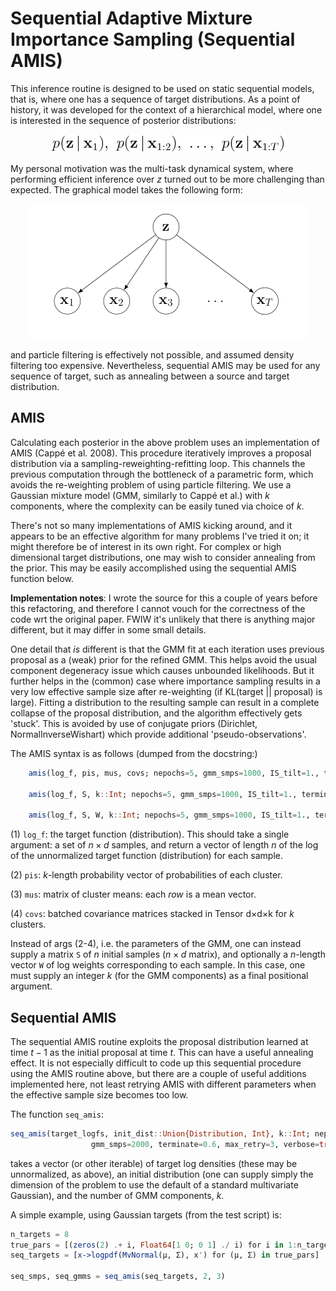 # Sequential Adaptive Mixture Importance Sampling (Sequential AMIS)

This inference routine is designed to be used on static sequential models, that
is, where one has a sequence of target distributions. As a point of history, it
was developed for the context of a hierarchical model, where one is interested
in the sequence of posterior distributions:

<p align="center">
  <img src="assets/latex-staticmodel.gif"/>
</p>

My personal motivation was the multi-task dynamical system, where performing
efficient inference over $z$ turned out to be more challenging than expected.
The graphical model takes the following form:

<p align="center">
  <img src="assets/tikz-staticmodel.png"/>
</p>

and particle filtering is effectively not possible, and assumed density
filtering too expensive. Nevertheless, sequential AMIS may be used for any
sequence of target, such as annealing between a source and target distribution.


## AMIS

Calculating each posterior in the above problem uses an implementation of AMIS
(Cappé et al. 2008). This procedure iteratively improves a proposal distribution
via a sampling-reweighting-refitting loop. This channels the previous
computation through the bottleneck of a parametric form, which avoids the
re-weighting problem of using particle filtering. We use a Gaussian mixture
model (GMM, similarly to Cappé et al.) with $k$ components, where the complexity
can be easily tuned via choice of $k$.

There's not so many implementations of AMIS kicking around, and it appears to be
an effective algorithm for many problems I've tried it on; it might therefore be
of interest in its own right. For complex or high dimensional target
distributions, one may wish to consider annealing from the prior. This may be
easily accomplished using the sequential AMIS function below.

**Implementation notes**: I wrote the source for this a couple of years before
this refactoring, and therefore I cannot vouch for the correctness of the code
wrt the original paper. FWIW it's unlikely that there is anything major
different, but it may differ in some small details.

One detail that *is* different is that the GMM fit at each iteration uses
previous proposal as a (weak) prior for the refined GMM. This helps avoid the
usual component degeneracy issue which causes unbounded likelihoods. But it
further helps in the (common) case where importance sampling results in a very
low effective sample size after re-weighting (if KL(target || proposal) is
large). Fitting a distribution to the resulting sample can result in a complete
collapse of the proposal distribution, and the algorithm effectively gets
'stuck'. This is avoided by use of conjugate priors (Dirichlet,
NormalInverseWishart) which provide additional 'pseudo-observations'.

The AMIS syntax is as follows (dumped from the docstring:)

```julia
    amis(log_f, pis, mus, covs; nepochs=5, gmm_smps=1000, IS_tilt=1., terminate=0.75, debug=false)

    amis(log_f, S, k::Int; nepochs=5, gmm_smps=1000, IS_tilt=1., terminate=0.75, debug=false)

    amis(log_f, S, W, k::Int; nepochs=5, gmm_smps=1000, IS_tilt=1., terminate=0.75, debug=false)
```

(1) `log_f`: the target function (distribution). This should take a single
argument: a set of $n \times d$ samples, and return a vector of length $n$ of
the log of the unnormalized target function (distribution) for each sample.

(2) `pis`: $k$-length probability vector of probabilities of each cluster.

(3) `mus`: matrix of cluster means: each *row* is a mean vector.

(4) `covs`: batched covariance matrices stacked in Tensor d×d×k for $k$
clusters.

Instead of args (2-4), i.e. the parameters of the GMM, one can instead supply a
matrix `S` of $n$ initial samples ($n \times d$ matrix), and optionally a
$n$-length vector `W` of log weights corresponding to each sample. In this case,
one must supply an integer $k$ (for the GMM components) as a final positional
argument.


## Sequential AMIS

The sequential AMIS routine exploits the proposal distribution learned at time
$t-1$ as the initial proposal at time $t$. This can have a useful annealing
effect. It is not especially difficult to code up this sequential procedure
using the AMIS routine above, but there are a couple of useful additions
implemented here, not least retrying AMIS with different parameters when the
effective sample size becomes too low.

The function `seq_amis`:

```julia
seq_amis(target_logfs, init_dist::Union{Distribution, Int}, k::Int; nepochs=4, IS_tilt=1.3f0,
                  gmm_smps=2000, terminate=0.6, max_retry=3, verbose=true, min_ess=min(100, gmm_smps/2))
```

takes a vector (or other iterable) of target log densities (these may be unnormalized, as above), an initial distribution (one can supply simply the dimension of the problem to use the default of a standard multivariate Gaussian), and the number of GMM components, $k$.

A simple example, using Gaussian targets (from the test script) is:

```julia
n_targets = 8
true_pars = [(zeros(2) .+ i, Float64[1 0; 0 1] ./ i) for i in 1:n_targets];
seq_targets = [x->logpdf(MvNormal(μ, Σ), x') for (μ, Σ) in true_pars]

seq_smps, seq_gmms = seq_amis(seq_targets, 2, 3)
```
